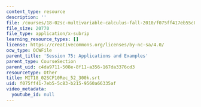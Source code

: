 ```yaml
---
content_type: resource
description: ''
file: /courses/18-02sc-multivariable-calculus-fall-2010/f075ff417eb55c83b2159560a66335af_MIT18_02SCF10Rec_52_300k.vtt
file_size: 20770
file_type: application/x-subrip
learning_resource_types: []
license: https://creativecommons.org/licenses/by-nc-sa/4.0/
ocw_type: OCWFile
parent_title: 'Session 75: Applications and Examples'
parent_type: CourseSection
parent_uid: c4da9711-508e-8f11-a356-167da3376cd3
resourcetype: Other
title: MIT18_02SCF10Rec_52_300k.srt
uid: f075ff41-7eb5-5c83-b215-9560a66335af
video_metadata:
  youtube_id: null
---
```

